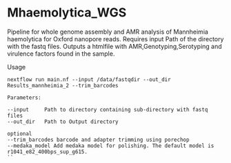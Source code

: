 # Mhaemolytica_WGS
Pipeline for whole genome assembly and AMR analysis of Mannheimia haemolytica for Oxford nanopore reads. Requires input Path of the directory with the fastq files. Outputs a htmlfile with AMR,Genotyping,Serotyping and virulence factors found in the sample. 

Usage
```
nextflow run main.nf --input /data/fastqdir --out_dir Results_mannheimia_2 --trim_barcodes
```
```
Parameters:

--input		Path to directory containing sub-directory with fastq files
--out_dir	Path to Output directory

optional
--trim_barcodes barcode and adapter trimming using porechop
--medaka_model Add medaka model for polishing. The default model is r1041_e82_400bps_sup_g615.
``

